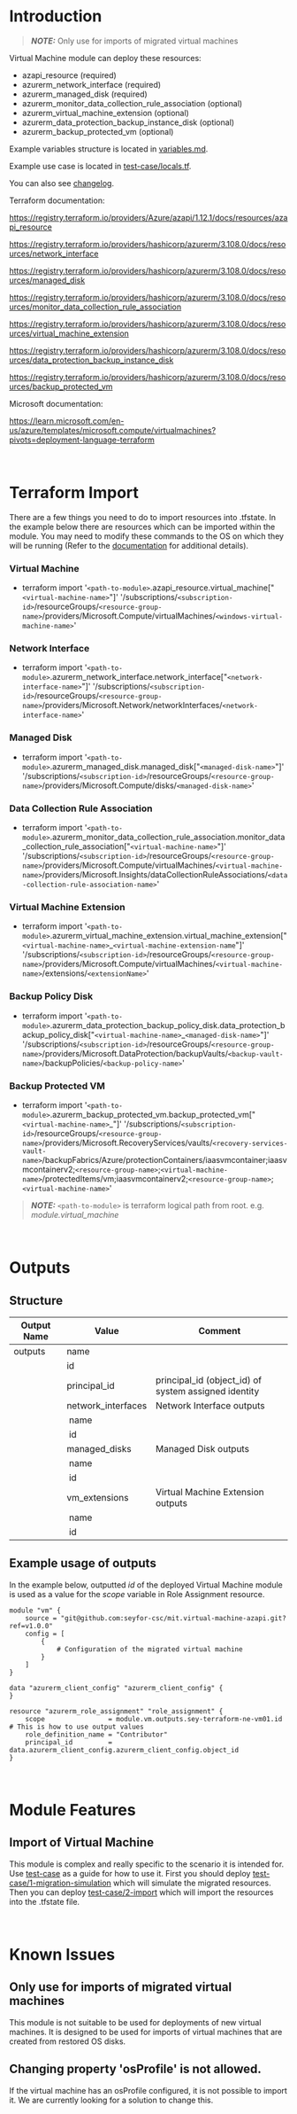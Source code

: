 # Introduction
> **_NOTE:_** Only use for imports of migrated virtual machines

Virtual Machine module can deploy these resources:
* azapi_resource (required)
* azurerm_network_interface (required)
* azurerm_managed_disk (required)
* azurerm_monitor_data_collection_rule_association (optional)
* azurerm_virtual_machine_extension (optional)
* azurerm_data_protection_backup_instance_disk (optional)
* azurerm_backup_protected_vm (optional)

Example variables structure is located in [variables.md](variables.md).

Example use case is located in [test-case/locals.tf](test-case/locals.tf).

You can also see [changelog](CHANGELOG.md).

Terraform documentation:

https://registry.terraform.io/providers/Azure/azapi/1.12.1/docs/resources/azapi_resource

https://registry.terraform.io/providers/hashicorp/azurerm/3.108.0/docs/resources/network_interface

https://registry.terraform.io/providers/hashicorp/azurerm/3.108.0/docs/resources/managed_disk

https://registry.terraform.io/providers/hashicorp/azurerm/3.108.0/docs/resources/monitor_data_collection_rule_association

https://registry.terraform.io/providers/hashicorp/azurerm/3.108.0/docs/resources/virtual_machine_extension

https://registry.terraform.io/providers/hashicorp/azurerm/3.108.0/docs/resources/data_protection_backup_instance_disk

https://registry.terraform.io/providers/hashicorp/azurerm/3.108.0/docs/resources/backup_protected_vm

Microsoft documentation:

https://learn.microsoft.com/en-us/azure/templates/microsoft.compute/virtualmachines?pivots=deployment-language-terraform

&nbsp;

# Terraform Import
There are a few things you need to do to import resources into .tfstate. In the example below there are resources which can be imported within the module. You may need to modify these commands to the OS on which they will be running (Refer to the [documentation](https://developer.hashicorp.com/terraform/cli/commands/import#example-import-into-resource-configured-with-for_each) for additional details).
### Virtual Machine
* terraform import '`<path-to-module>`.azapi_resource.virtual_machine["`<virtual-machine-name>`"]' '/subscriptions/`<subscription-id>`/resourceGroups/`<resource-group-name>`/providers/Microsoft.Compute/virtualMachines/`<windows-virtual-machine-name>`'
### Network Interface
* terraform import '`<path-to-module>`.azurerm_network_interface.network_interface["`<network-interface-name>`"]' '/subscriptions/`<subscription-id>`/resourceGroups/`<resource-group-name>`/providers/Microsoft.Network/networkInterfaces/`<network-interface-name>`'
### Managed Disk
* terraform import '`<path-to-module>`.azurerm_managed_disk.managed_disk["`<managed-disk-name>`"]' '/subscriptions/`<subscription-id>`/resourceGroups/`<resource-group-name>`/providers/Microsoft.Compute/disks/`<managed-disk-name>`'
### Data Collection Rule Association
* terraform import '`<path-to-module>`.azurerm_monitor_data_collection_rule_association.monitor_data_collection_rule_association["`<virtual-machine-name>`"]' '/subscriptions/`<subscription-id>`/resourceGroups/`<resource-group-name>`/providers/Microsoft.Compute/virtualMachines/`<virtual-machine-name>`/providers/Microsoft.Insights/dataCollectionRuleAssociations/`<data-collection-rule-association-name>`'
### Virtual Machine Extension
* terraform import '`<path-to-module>`.azurerm_virtual_machine_extension.virtual_machine_extension["`<virtual-machine-name>`_`<virtual-machine-extension-name`"]' '/subscriptions/`<subscription-id>`/resourceGroups/`<resource-group-name>`/providers/Microsoft.Compute/virtualMachines/`<virtual-machine-name>`/extensions/`<extensionName>`'
### Backup Policy Disk
* terraform import '`<path-to-module>`.azurerm_data_protection_backup_policy_disk.data_protection_backup_policy_disk["`<virtual-machine-name>`_`<managed-disk-name>`"]' '/subscriptions/`<subscription-id>`/resourceGroups/`<resource-group-name>`/providers/Microsoft.DataProtection/backupVaults/`<backup-vault-name>`/backupPolicies/`<backup-policy-name>`'
### Backup Protected VM
* terraform import '`<path-to-module>`.azurerm_backup_protected_vm.backup_protected_vm["`<virtual-machine-name>`_<recovery-services-vault-name>"]' '/subscriptions/`<subscription-id>`/resourceGroups/`<resource-group-name>`/providers/Microsoft.RecoveryServices/vaults/`<recovery-services-vault-name>`/backupFabrics/Azure/protectionContainers/iaasvmcontainer;iaasvmcontainerv2;`<resource-group-name>`;`<virtual-machine-name>`/protectedItems/vm;iaasvmcontainerv2;`<resource-group-name>`;`<virtual-machine-name>`'

 > **_NOTE:_** `<path-to-module>` is terraform logical path from root. e.g. _module.virtual\_machine_

&nbsp;

# Outputs
## Structure

| Output Name | Value              | Comment                                              |
| ----------- | ------------------ | ---------------------------------------------------- |
| outputs     | name               |                                                      |
|             | id                 |                                                      |
|             | principal_id       | principal_id (object_id) of system assigned identity |
|             | network_interfaces | Network Interface outputs                            |
|             | &nbsp;name         |                                                      |
|             | &nbsp;id           |                                                      |
|             | managed_disks      | Managed Disk outputs                                 |
|             | &nbsp;name         |                                                      |
|             | &nbsp;id           |                                                      |
|             | vm_extensions      | Virtual Machine Extension outputs                    |
|             | &nbsp;name         |                                                      |
|             | &nbsp;id           |                                                      |

## Example usage of outputs
In the example below, outputted _id_ of the deployed Virtual Machine module is used as a value for the _scope_ variable in Role Assignment resource.
```
module "vm" {
    source = "git@github.com:seyfor-csc/mit.virtual-machine-azapi.git?ref=v1.0.0"
    config = [
        {
            # Configuration of the migrated virtual machine
        }
    ]
}

data "azurerm_client_config" "azurerm_client_config" {
}

resource "azurerm_role_assignment" "role_assignment" {
    scope                = module.vm.outputs.sey-terraform-ne-vm01.id # This is how to use output values
    role_definition_name = "Contributor"
    principal_id         = data.azurerm_client_config.azurerm_client_config.object_id
}
```

&nbsp;

# Module Features
## Import of Virtual Machine
This module is complex and really specific to the scenario it is intended for. Use [test-case](test-case) as a guide for how to use it. First you should deploy [test-case/1-migration-simulation](test-case/1-migration-simulation) which will simulate the migrated resources. Then you can deploy [test-case/2-import](test-case/2-import) which will import the resources into the .tfstate file.

&nbsp;

# Known Issues
## Only use for imports of migrated virtual machines
This module is not suitable to be used for deployments of new virtual machines. It is designed to be used for imports of virtual machines that are created from restored OS disks. 
## Changing property 'osProfile' is not allowed.
If the virtual machine has an osProfile configured, it is not possible to import it. We are currently looking for a solution to change this.
